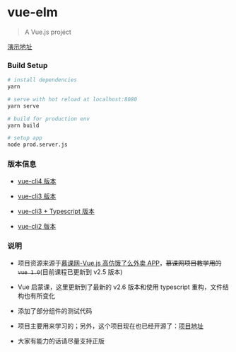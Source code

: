 # vue-elm

> A Vue.js project

[演示地址](http://elm.haledeng.com)

### Build Setup

```bash
# install dependencies
yarn

# serve with hot reload at localhost:8080
yarn serve

# build for production env
yarn build

# setup app
node prod.server.js
```

### 版本信息

- [vue-cli4 版本](https://github.com/haledc/vue-elm/tree/master)

- [vue-cli3 版本](https://github.com/haledc/vue-elm/tree/vue-cli3)

- [vue-cli3 + Typescript 版本](https://github.com/haledc/vue-elm/tree/vue-cli3-ts)

- [vue-cli2 版本](https://github.com/haledc/vue-elm/tree/vue-cli2)

### 说明

- 项目资源来源于[慕课网-Vue.js 高仿饿了么外卖 APP](https://coding.imooc.com/class/74.html)，~~慕课网项目教学用的`vue 1.0`~~(目前课程已更新到 v2.5 版本)

- Vue 启蒙课，这里更新到了最新的 v2.6 版本和使用 typescript 重构，文件结构也有所变化

- 添加了部分组件的测试代码

- 项目主要用来学习的；另外，这个项目现在也已经开源了：[项目地址](https://github.com/ustbhuangyi/vue-sell)

- 大家有能力的话请尽量支持正版

